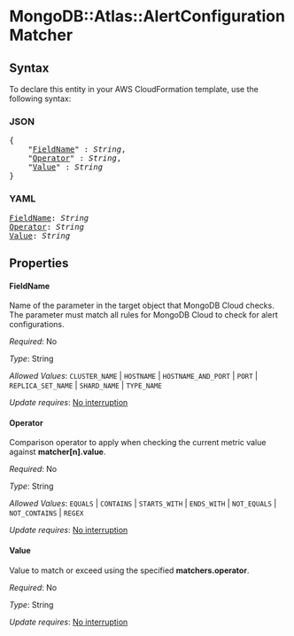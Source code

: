 # MongoDB::Atlas::AlertConfiguration Matcher

## Syntax

To declare this entity in your AWS CloudFormation template, use the following syntax:

### JSON

<pre>
{
    "<a href="#fieldname" title="FieldName">FieldName</a>" : <i>String</i>,
    "<a href="#operator" title="Operator">Operator</a>" : <i>String</i>,
    "<a href="#value" title="Value">Value</a>" : <i>String</i>
}
</pre>

### YAML

<pre>
<a href="#fieldname" title="FieldName">FieldName</a>: <i>String</i>
<a href="#operator" title="Operator">Operator</a>: <i>String</i>
<a href="#value" title="Value">Value</a>: <i>String</i>
</pre>

## Properties

#### FieldName

Name of the parameter in the target object that MongoDB Cloud checks. The parameter must match all rules for MongoDB Cloud to check for alert configurations.

_Required_: No

_Type_: String

_Allowed Values_: <code>CLUSTER_NAME</code> | <code>HOSTNAME</code> | <code>HOSTNAME_AND_PORT</code> | <code>PORT</code> | <code>REPLICA_SET_NAME</code> | <code>SHARD_NAME</code> | <code>TYPE_NAME</code>

_Update requires_: [No interruption](https://docs.aws.amazon.com/AWSCloudFormation/latest/UserGuide/using-cfn-updating-stacks-update-behaviors.html#update-no-interrupt)

#### Operator

Comparison operator to apply when checking the current metric value against **matcher[n].value**.

_Required_: No

_Type_: String

_Allowed Values_: <code>EQUALS</code> | <code>CONTAINS</code> | <code>STARTS_WITH</code> | <code>ENDS_WITH</code> | <code>NOT_EQUALS</code> | <code>NOT_CONTAINS</code> | <code>REGEX</code>

_Update requires_: [No interruption](https://docs.aws.amazon.com/AWSCloudFormation/latest/UserGuide/using-cfn-updating-stacks-update-behaviors.html#update-no-interrupt)

#### Value

Value to match or exceed using the specified **matchers.operator**.

_Required_: No

_Type_: String

_Update requires_: [No interruption](https://docs.aws.amazon.com/AWSCloudFormation/latest/UserGuide/using-cfn-updating-stacks-update-behaviors.html#update-no-interrupt)

